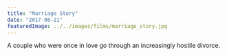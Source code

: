 ```yaml
---
title: "Marriage Story"
date: "2017-08-21"
featuredImage: ../../images/films/marriage_story.jpg
---
```


A couple who were once in love go through an increasingly hostile divorce.

